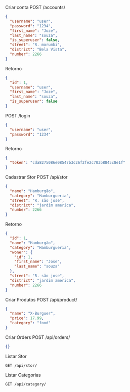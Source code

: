 Criar conta
POST /accounts/

```json
{
  "username": "user",
  "password": "1234",
  "first_name": "Joze",
  "last_name": "souza",
  "is_superuser": false,
  "street": "R. morumbi",
  "district": "Bela Vista",
  "number": 2266
}
```

Retorno

```json
{
  "id": 1,
  "username": "user",
  "first_name": "Joze",
  "last_name": "souza",
  "is_superuser": false
}
```

POST /login

```json
{
  "username": "user",
  "password": "1234"
}
```

Retorno

```json
{
  "token": "cda8275086e08547b3c26f2fe2c703b8845c8e1f"
}
```

Cadastrar Stor
POST /api/stor

```json
{
  "name": "Hamburgão",
  "category": "Hamburgueria",
  "street": "R. são jose",
  "district": "jardim america",
  "number": 2266
}
```

Retorno

```json
{
  "id": 1,
  "name": "Hamburgão",
  "category": "Hamburgueria",
  "woner": {
    "id": 1,
    "first_name": "Jose",
    "last_name": "souza"
  },
  "street": "R. são jose",
  "district": "jardim america",
  "number": 2266
}
```

Criar Produtos
POST /api/product/

```json
{
  "name": "X-Burguer",
  "price": 17.99,
  "category": "food"
}
```

Criar Orders
POST /api/orders/

```json
{}
```

Listar Stor

`GET /api/stor/`

Listar Categorias

`GET /api/category/`
